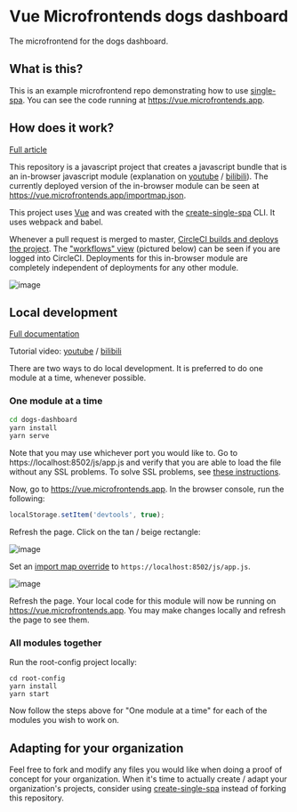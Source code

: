 # Vue Microfrontends dogs dashboard

The microfrontend for the dogs dashboard.

## What is this?

This is an example microfrontend repo demonstrating how to use [single-spa](https://single-spa.js.org). You can see the code running at https://vue.microfrontends.app.

## How does it work?

[Full article](https://single-spa.js.org/docs/recommended-setup)

This repository is a javascript project that creates a javascript bundle that is an in-browser javascript module (explanation on [youtube](https://www.youtube.com/watch?v=Jxqiu6pdMSU&list=PLLUD8RtHvsAOhtHnyGx57EYXoaNsxGrTU&index=2) / [bilibili](https://www.bilibili.com/video/av83498486/)). The currently deployed version of the in-browser module can be seen at https://vue.microfrontends.app/importmap.json.

This project uses [Vue](https://vuejs.org) and was created with the [create-single-spa](https://single-spa.js.org/docs/create-single-spa) CLI. It uses webpack and babel.

Whenever a pull request is merged to master, [CircleCI builds and deploys the project](https://circleci.com/gh/vue-microfrontends/dogs-dashboard). The ["workflows" view](https://circleci.com/gh/vue-microfrontends/workflows) (pictured below) can be seen if you are logged into CircleCI. Deployments for this in-browser module are completely independent of deployments for any other module.

![image](https://user-images.githubusercontent.com/5524384/75210801-5ba02700-573f-11ea-8064-46af165cba0a.png)

## Local development

[Full documentation](https://single-spa.js.org/docs/recommended-setup#local-development)

Tutorial video: [youtube](https://www.youtube.com/watch?v=vjjcuIxqIzY&list=PLLUD8RtHvsAOhtHnyGx57EYXoaNsxGrTU&index=4) / [bilibili](https://www.bilibili.com/video/av83617789/)

There are two ways to do local development. It is preferred to do one module at a time, whenever possible.

### One module at a time

```sh
cd dogs-dashboard
yarn install
yarn serve
```

Note that you may use whichever port you would like to. Go to https://localhost:8502/js/app.js and verify that you are able to load the file without any SSL problems. To solve SSL problems, see [these instructions](https://improveandrepeat.com/2016/09/allowing-self-signed-certificates-on-localhost-with-chrome-and-firefox/).

Now, go to https://vue.microfrontends.app. In the browser console, run the following:

```js
localStorage.setItem('devtools', true);
```

Refresh the page. Click on the tan / beige rectangle:

![image](https://user-images.githubusercontent.com/5524384/75211359-e46b9280-5740-11ea-80bb-974846df414b.png)

Set an [import map override](https://github.com/joeldenning/import-map-overrides/) to `https://localhost:8502/js/app.js`.

![image](https://user-images.githubusercontent.com/5524384/75211553-7e333f80-5741-11ea-97d6-d3d86ffd1826.png)

Refresh the page. Your local code for this module will now be running on https://vue.microfrontends.app. You may make changes locally and refresh the page to see them.

### All modules together

Run the root-config project locally:

```
cd root-config
yarn install
yarn start
```

Now follow the steps above for "One module at a time" for each of the modules you wish to work on.

## Adapting for your organization

Feel free to fork and modify any files you would like when doing a proof of concept for your organization. When it's time to actually create / adapt your organization's projects, consider using [create-single-spa](https://single-spa.js.org/docs/create-single-spa) instead of forking this repository.
